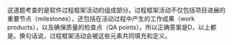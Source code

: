 这道题考查的是软件过程框架活动的组成部分。过程框架活动不仅包括项目进展的重要节点（milestones），还包括在活动过程中产生的工作成果（work products），以及确保质量的检查点（QA points）。所以正确答案是D，以上都是。换句话说，过程框架活动会被这些元素共同填充和定义。